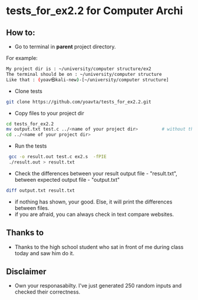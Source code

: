 # tests_for_ex2.2 for Computer Archi
## How to:
- Go to terminal in __parent__ project directory. 


For example:
```bash
My project dir is : ~/university/computer structure/ex2
The terminal should be on : ~/university/computer structure
Like that : (yoav㉿kali-new)-[~/university/computer structure]
```

- Clone tests
```bash
git clone https://github.com/yoavta/tests_for_ex2.2.git
```

- Copy files to your project dir
```bash
cd tests_for_ex2.2  
mv output.txt test.c ../<name of your project dir>         # without the - <>
cd ../<name of your project dir> 
```

- Run the tests
```bash
 gcc -o result.out test.c ex2.s  -fPIE 
 ./result.out > result.txt
```

- Check the differences between your result output file - "result.txt", between expected output file - "output.txt"
```bash
diff output.txt result.txt
```

- if nothing has shown, your good. Else, it will print the differences between files. 
- if you are afraid, you can always check in text compare websites.


## Thanks to
- Thanks to the high school student who sat in front of me during class today and saw him do it.

## Disclaimer
- Own your responasabilty. I've just generated 250 random inputs and checked their correctness.

